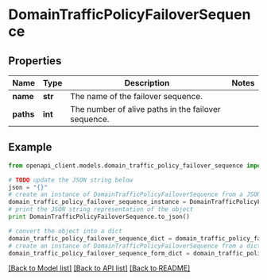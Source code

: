 # DomainTrafficPolicyFailoverSequence


## Properties

Name | Type | Description | Notes
------------ | ------------- | ------------- | -------------
**name** | **str** | The name of the failover sequence.  | 
**paths** | **int** | The number of alive paths in the failover sequence.  | 

## Example

```python
from openapi_client.models.domain_traffic_policy_failover_sequence import DomainTrafficPolicyFailoverSequence

# TODO update the JSON string below
json = "{}"
# create an instance of DomainTrafficPolicyFailoverSequence from a JSON string
domain_traffic_policy_failover_sequence_instance = DomainTrafficPolicyFailoverSequence.from_json(json)
# print the JSON string representation of the object
print DomainTrafficPolicyFailoverSequence.to_json()

# convert the object into a dict
domain_traffic_policy_failover_sequence_dict = domain_traffic_policy_failover_sequence_instance.to_dict()
# create an instance of DomainTrafficPolicyFailoverSequence from a dict
domain_traffic_policy_failover_sequence_form_dict = domain_traffic_policy_failover_sequence.from_dict(domain_traffic_policy_failover_sequence_dict)
```
[[Back to Model list]](../README.md#documentation-for-models) [[Back to API list]](../README.md#documentation-for-api-endpoints) [[Back to README]](../README.md)



